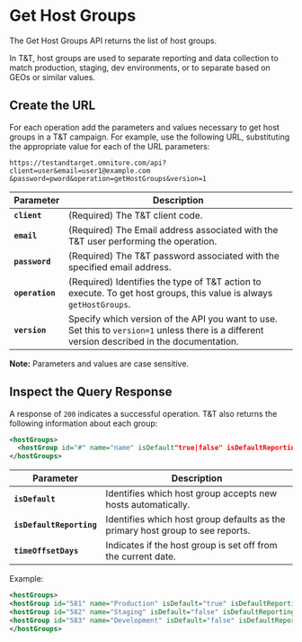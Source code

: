 # Get Host Groups

The Get Host Groups API returns the list of host groups.

In T&T, host groups are used to separate reporting and data collection to match production, staging, dev environments, or to separate based on GEOs or similar values.

## Create the URL

For each operation add the parameters and values necessary to get host groups in a T&T campaign. For example, use the following URL, substituting the appropriate value for each of the URL parameters:

`https://testandtarget.omniture.com/api?client=user&email=user1@example.com​&password=pword&operation=getHostGroups&version=1`

| Parameter | Description |
|-------------|---------------|
| **`client`** | (Required) The T&T client code. |
| **`email`** | (Required) The Email address associated with the T&T user performing the operation. |
| **`password`** | (Required) The T&T password associated with the specified email address. |
| **`operation`** | (Required) Identifies the type of T&T action to execute. To get host groups, this value is always `getHostGroups`. |
| **`version`** | Specify which version of the API you want to use. Set this to `version=1` unless there is a different version described in the documentation. |

**Note:** Parameters and values are case sensitive.

## Inspect the Query Response

A response of `200` indicates a successful operation. T&T also returns the following information about each group:

```xml
<hostGroups>
  <hostGroup id="#" name="name" isDefault"true|false" isDefaultReporting="true|false" timeOffsetDays="#"/>
</hostGroups>
```

| Parameter | Description |
| --- | --- |
| **`isDefault`** | Identifies which host group accepts new hosts automatically. |
| **`isDefaultReporting`** | Identifies which host group defaults as the primary host group to see reports. |
| **`timeOffsetDays`** | Indicates if the host group is set off from the current date. |

Example:

```xml
<hostGroups>
<hostGroup id="581" name="Production" isDefault="true" isDefaultReporting="true" timeOffsetDays="0"/>
<hostGroup id="582" name="Staging" isDefault="false" isDefaultReporting="false" timeOffsetDays="0"/>
<hostGroup id="583" name="Development" isDefault="false" isDefaultReporting="false" timeOffsetDays="0"/>
</hostGroups>
```
